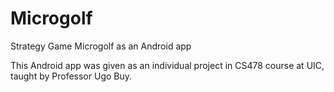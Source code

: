 # Microgolf
Strategy Game Microgolf as an Android app

This Android app was given as an individual project in CS478 course at UIC, taught by Professor Ugo Buy.
